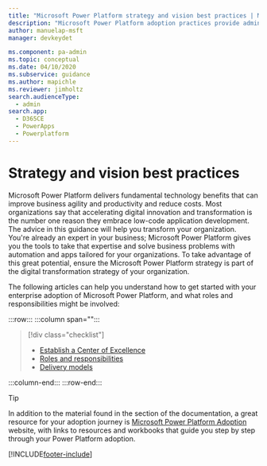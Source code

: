 ```yaml
---
title: "Microsoft Power Platform strategy and vision best practices | MicrosoftDocs"
description: "Microsoft Power Platform adoption practices provide admin and governance, nurture and strategy, and vision best practices."
author: manuelap-msft
manager: devkeydet

ms.component: pa-admin
ms.topic: conceptual
ms.date: 04/10/2020
ms.subservice: guidance
ms.author: mapichle
ms.reviewer: jimholtz
search.audienceType: 
  - admin
search.app: 
  - D365CE
  - PowerApps
  - Powerplatform
---
```

# Strategy and vision best practices

Microsoft Power Platform delivers fundamental technology benefits that can improve business agility and productivity and reduce costs. Most organizations say that accelerating digital innovation and transformation is the number one reason they embrace low-code application development. The advice in this guidance will help you transform your organization. You're already an expert in your business; Microsoft Power Platform gives you the tools to take that expertise and solve business problems with automation and apps tailored for your organizations. To take advantage of this great potential, ensure the Microsoft Power Platform strategy is part of the digital transformation strategy of your organization.

The following articles can help you understand how to get started with your enterprise adoption of Microsoft Power Platform, and what roles and responsibilities might be involved:

:::row:::
   :::column span="":::
> [!div class="checklist"]
> * [Establish a Center of Excellence](coe.md)
> * [Roles and responsibilities](roles.md)
> * [Delivery models](delivery-models.md)

   :::column-end:::
:::row-end:::

> [!TIP]
> In addition to the material found in the section of the documentation, a great resource for your adoption journey is [Microsoft Power Platform Adoption](https://adoption.microsoft.com/powerplatform) website, with links to resources and workbooks that guide you step by step through your Power Platform adoption.

[!INCLUDE[footer-include](../../includes/footer-banner.md)]